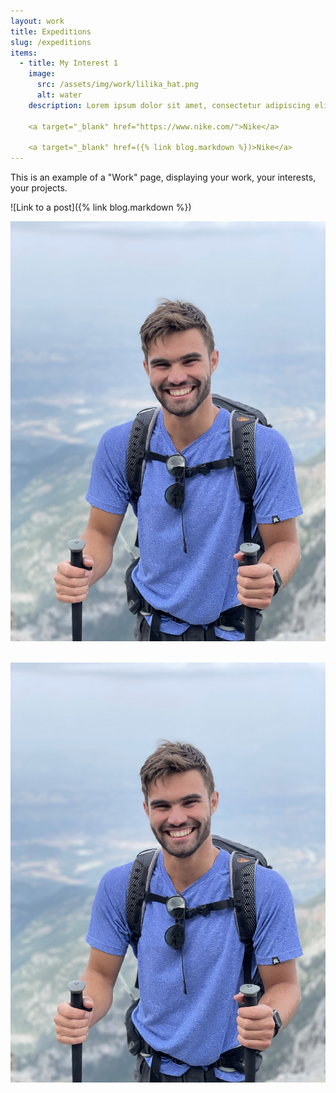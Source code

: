 ```yaml
---
layout: work
title: Expeditions
slug: /expeditions
items:
  - title: My Interest 1
    image:
      src: /assets/img/work/lilika_hat.png
      alt: water
    description: Lorem ipsum dolor sit amet, consectetur adipiscing elit, sed do eiusmod tempor incididunt ut labore et dolore magna aliqua. Ut enim ad minim veniam, quis nostrud exercitation ullamco laboris nisi ut aliquip ex ea commodo consequat. [Link to a post]({% link blog.markdown %})

    <a target="_blank" href="https://www.nike.com/">Nike</a>

    <a target="_blank" href=({% link blog.markdown %})>Nike</a>
---
```


This is an example of a "Work" page, displaying your work, your interests, your projects.

![Link to a post]({% link blog.markdown %})

![image tooltip here](/assets/img/profile-olympus.jpg)
<br />
<br />

<p> 

![image tooltip here](/assets/img/profile-olympus.jpg)

<br />
</p>
 